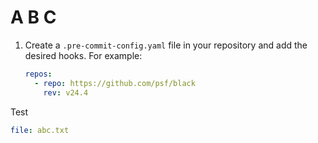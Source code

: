 # A B C

1. Create a `.pre-commit-config.yaml` file in your repository and add the desired
   hooks. For example:

   ```yaml
   repos:
     - repo: https://github.com/psf/black
       rev: v24.4

   ```

Test

```yaml
file: abc.txt
```
